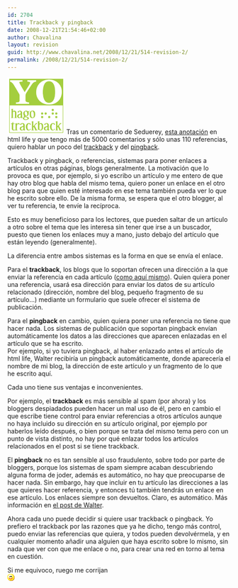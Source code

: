 ```yaml
---
id: 2704
title: Trackback y pingback
date: 2008-12-21T21:54:46+02:00
author: Chavalina
layout: revision
guid: http://www.chavalina.net/2008/12/21/514-revision-2/
permalink: /2008/12/21/514-revision-2/
---
```

<img class="imgizqda" src="/imagenes/fotos/trackb.png" alt="Yo hago trackback" /> Tras un comentario de Seduerey, <a href="http://www.htmllife.com/archivos/yo-no-hago-trackback/" target="_blank">esta anotación</a> en html life y que tengo más de 5000 comentarios y sólo unas 110 referencias, quiero hablar un poco del <a href="http://en.wikipedia.org/wiki/Trackback" target="_blank">trackback</a> y del <a href="http://en.wikipedia.org/wiki/Pingback" target="_blank">pingback</a>.

Trackback y pingback, o referencias, sistemas para poner enlaces a artículos en otras páginas, blogs generalmente. La motivación que lo provoca es que, por ejemplo, si yo escribo un artículo y me entero de que hay otro blog que habla del mismo tema, quiero poner un enlace en el otro blog para que quien esté interesado en ese tema también pueda ver lo que he escrito sobre ello. De la misma forma, se espera que el otro blogger, al ver tu referencia, te envíe la recíproca.

Esto es muy beneficioso para los lectores, que pueden saltar de un artículo a otro sobre el tema que les interesa sin tener que irse a un buscador, puesto que tienen los enlaces muy a mano, justo debajo del artículo que están leyendo (generalmente).

La diferencia entre ambos sistemas es la forma en que se envía el enlace.

Para el **trackback**, los blogs que lo soportan ofrecen una dirección a la que enviar la referencia en cada artículo (<a href="http://www.chavalina.net/comentar.php?idpost=175&#038;q=trackback#referencias" target="_blank">como aquí mismo</a>). Quien quiera poner una referencia, usará esa dirección para enviar los datos de su artículo relacionado (dirección, nombre del blog, peque&ntilde;o fragmento de su artículo…) mediante un formulario que suele ofrecer el sistema de publicación.

Para el **pingback** en cambio, quien quiera poner una referencia no tiene que hacer nada. Los sistemas de publicación que soportan pingback envían automáticamente los datos a las direcciones que aparecen enlazadas en el artículo que se ha escrito.  
Por ejemplo, si yo tuviera pingback, al haber enlazado antes el artículo de html life, Walter recibiría un pingback automáticamente, donde aparecería el nombre de mi blog, la dirección de este artículo y un fragmento de lo que he escrito aquí.

Cada uno tiene sus ventajas e inconvenientes. 

Por ejemplo, el **trackback** es más sensible al spam (por ahora) y los bloggers despiadados pueden hacer un mal uso de él, pero en cambio el que escribe tiene control para enviar referencias a otros artículos aunque no haya incluido su dirección en su artículo original, por ejemplo por haberlos leído después, o bien porque se trata del mismo tema pero con un punto de vista distinto, no hay por qué enlazar todos los artículos relacionados en el post si se tiene trackback.

El **pingback** no es tan sensible al uso fraudulento, sobre todo por parte de bloggers, porque los sistemas de spam siempre acaban descubriendo alguna forma de joder, además es automático, no hay que preocuparse de hacer nada. Sin embargo, hay que incluir en tu artículo las direcciones a las que quieres hacer referencia, y entonces t&uacute; también tendrás un enlace en ese artículo. Los enlaces siempre son devueltos. Claro, es automático. Más información en <a href="http://www.htmllife.com/archivos/yo-no-hago-trackback/" target="_blank">el post de Walter</a>.

Ahora cada uno puede decidir si quiere usar trackback o pingback. Yo prefiero el trackback por las razones que ya he dicho, tengo más control, puedo enviar las referencias que quiera, y todos pueden devolvérmela, y en cualquier momento a&ntilde;adir una alguien que haya escrito sobre lo mismo, sin nada que ver con que me enlace o no, para crear una red en torno al tema en cuestión.

Si me equivoco, ruego me corrijan  
![emo](/imagenes/emoticonos/sonrisa.gif)